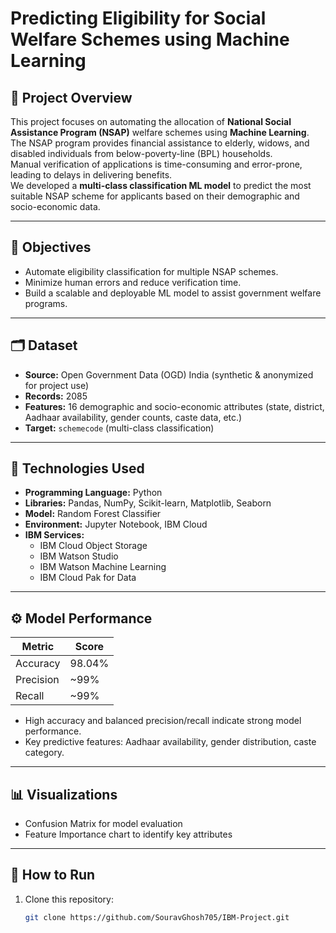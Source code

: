 # Predicting Eligibility for Social Welfare Schemes using Machine Learning

## 📜 Project Overview
This project focuses on automating the allocation of **National Social Assistance Program (NSAP)** welfare schemes using **Machine Learning**.  
The NSAP program provides financial assistance to elderly, widows, and disabled individuals from below-poverty-line (BPL) households.  
Manual verification of applications is time-consuming and error-prone, leading to delays in delivering benefits.  
We developed a **multi-class classification ML model** to predict the most suitable NSAP scheme for applicants based on their demographic and socio-economic data.

---

## 🎯 Objectives
- Automate eligibility classification for multiple NSAP schemes.
- Minimize human errors and reduce verification time.
- Build a scalable and deployable ML model to assist government welfare programs.

---

## 🗂️ Dataset
- **Source:** Open Government Data (OGD) India (synthetic & anonymized for project use)
- **Records:** 2085  
- **Features:** 16 demographic and socio-economic attributes (state, district, Aadhaar availability, gender counts, caste data, etc.)  
- **Target:** `schemecode` (multi-class classification)

---

## 🧰 Technologies Used
- **Programming Language:** Python  
- **Libraries:** Pandas, NumPy, Scikit-learn, Matplotlib, Seaborn  
- **Model:** Random Forest Classifier  
- **Environment:** Jupyter Notebook, IBM Cloud  
- **IBM Services:**
  - IBM Cloud Object Storage
  - IBM Watson Studio
  - IBM Watson Machine Learning
  - IBM Cloud Pak for Data

---

## ⚙️ Model Performance
| Metric          | Score   |
|-----------------|---------|
| Accuracy        | 98.04%  |
| Precision       | ~99%    |
| Recall          | ~99%    |

- High accuracy and balanced precision/recall indicate strong model performance.
- Key predictive features: Aadhaar availability, gender distribution, caste category.

---

## 📊 Visualizations
- Confusion Matrix for model evaluation  
- Feature Importance chart to identify key attributes  

---

## 🚀 How to Run
1. Clone this repository:
   ```bash
   git clone https://github.com/SouravGhosh705/IBM-Project.git



